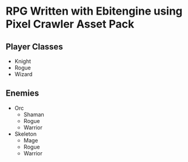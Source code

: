 #  RPG Written with Ebitengine using Pixel Crawler Asset Pack
## Player Classes
-  Knight
-  Rogue
-  Wizard
## Enemies
-  Orc
    -  Shaman
    -  Rogue
    -  Warrior
-  Skeleton
    -  Mage
    -  Rogue
    -  Warrior

